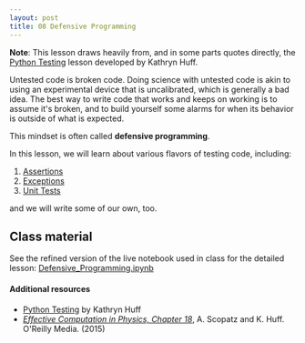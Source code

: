 ```yaml
---
layout: post
title: 08 Defensive Programming
---
```


**Note**: This lesson draws heavily from, and in some parts quotes directly,
the [Python Testing](http://katyhuff.github.io/python-testing/) lesson
developed by Kathryn Huff. 

Untested code is broken code. Doing science with untested code is akin to using
an experimental device that is uncalibrated, which is generally a bad idea.
The best way to write code that works and keeps on working is to assume it's
broken, and to build yourself some alarms for when its behavior is outside of
what is expected. 

This mindset is often called **defensive programming**.

In this lesson, we will learn about various flavors of testing code, including:

1. [Assertions](http://katyhuff.github.io/python-testing/02-assertions.html)
2. [Exceptions](http://katyhuff.github.io/python-testing/03-exceptions.html)
3. [Unit Tests](http://katyhuff.github.io/python-testing/04-units.html)

and we will write some of our own, too.

## Class material

See the refined version of the live notebook used in class for the detailed lesson:
[Defensive_Programming.ipynb]({{site.nbviewer.resources}}/08_testing/Defensive_Programming.ipynb)

#### Additional resources

* [Python Testing](http://katyhuff.github.io/python-testing/) by Kathryn Huff
* _[Effective Computation in Physics, Chapter 18](http://physics.codes/)_, A. Scopatz and K. Huff. O'Reilly Media. (2015)
